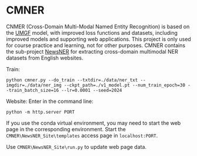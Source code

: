 # CMNER

CNMER (Cross-Domain Multi-Modal Named Entity Recognition) is based on the [UMGF](https://github.com/TransformersWsz/UMGF) model, with improved loss functions and datasets, including improved models and supporting web applications. This project is only used for course practice and learning, not for other purposes.
CMNER contains the sub-project [NewsNER](https://github.com/HotCk-ProMax/NewsNER) for extracting cross-domain multimodal NER datasets from English websites.

Train:
```
python cmner.py --do_train --txtdir=./data/ner_txt --imgdir=./data/ner_img --ckpt_path=./v1_model.pt --num_train_epoch=30 --train_batch_size=16 --lr=0.0001 --seed=2024
```
Website:
Enter in the command line:
```
python -m http.server PORT
```
If you use the conda virtual environment, you may need to start the web page in the corresponding environment.
Start the ```CMNER\NewsNER_Site\templates``` access page in ```localhost:PORT```.

Use ```CMNER\NewsNER_Site\run.py``` to update web page data.
